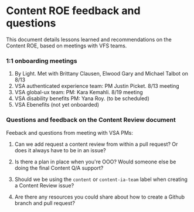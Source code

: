# Content ROE feedback and questions

This document details lessons learned and recommendations on the Content ROE, based on meetings with VFS teams. 

### 1:1 onboarding meetings
1. By Light. Met with Brittany Clausen, Elwood Gary and Michael Talbot on 8/13
2. VSA authenticated experience team: PM Justin Picket. 8/13 meeting
3. VSA global-ux team: PM: Kara Kemahli. 8/19 meeting  
4. VSA disability benefits PM: Yana Roy. (to be scheduled)
5. VSA Ebenefits (not yet onboarded)

### Questions and feedback on the Content Review document

Feeback and questions from meeting with VSA PMs: 

1. Can we add request a content review from within a pull request? Or does it always have to be in an issue? 

2. Is there a plan in place when you're OOO? Would someone else be doing the final Content Q/A support? 

3. Should we be using the ```content``` or ```content-ia-team``` label when creating a Content Review issue? 

4. Are there any resources you could share about how to create a Github branch and pull request? 
